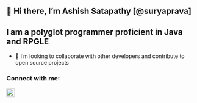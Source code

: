 ## 👋 Hi there, I’m Ashish Satapathy [@suryaprava]
## I am a polyglot programmer proficient in Java and RPGLE
- 💞️ I’m looking to collaborate with other developers and contribute to open source projects


### Connect with me:
[<img align="left" alt="suryaprava | LinkedIn" width="22px" src="https://cdn.jsdelivr.net/npm/simple-icons@v3/icons/linkedin.svg" />][linkedin]

<br />

[linkedin]: https://linkedin.com/in/arsatapathy

